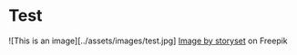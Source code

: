 # Test
![This is an image][../assets/images/test.jpg]
<a href="https://www.freepik.com/free-vector/software-code-testing-concept-illustration_21532465.htm#query=code%20testing&position=4&from_view=keyword">Image by storyset</a> on Freepik